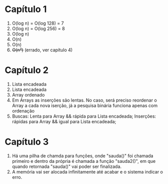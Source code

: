 # Capítulo 1
1. O(log n) = O(log 128) = 7
2. O(log n) = O(log 256) = 8 
3. O(log n)
4. O(n) 
5. O(n)
6. ~~O(n²)~~ (errado, ver capítulo 4)

# Capítulo 2
1. Lista encadeada
2. Lista encadeada
3. Array ordenado
4. Em Arrays as inserções são lentas. No caso, será preciso reordenar o Array a cada nova iserção, já a pesquisa binária funciona apenas com ordenação
5. Buscas: Lenta para Array && rápida para Lista encadeada; Inserções: rápidas para Array && igual para Lista encadeada;

# Capítulo 3
1. Há uma pilha de chamda para funções, onde "sauda()" foi chamada primeiro e dentro da própria é chamada a função "sauda2()", em que quando retornada "sauda()" vai poder ser finalizada.
2. A memória vai ser alocada infinitamente até acabar e o sistema indicar o erro.